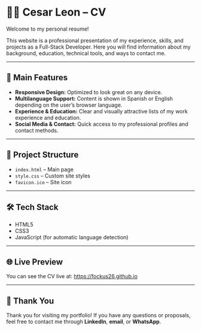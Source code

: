 # 🧑🏻 Cesar Leon – CV

Welcome to my personal resume!

This website is a professional presentation of my experience, skills, and projects as a Full-Stack Developer. Here you will find information about my background, education, technical tools, and ways to contact me.

---

## 🚀 Main Features

- **Responsive Design:** Optimized to look great on any device.
- **Multilanguage Support:** Content is shown in Spanish or English depending on the user’s browser language.
- **Experience & Education:** Clear and visually attractive lists of my work experience and education.
- **Social Media & Contact:** Quick access to my professional profiles and contact methods.

---

## 📁 Project Structure

- `index.html` – Main page
- `style.css` – Custom site styles
- `favicon.ico` – Site icon

---

## 🛠️ Tech Stack

- HTML5
- CSS3
- JavaScript (for automatic language detection)

---

## 🌐 Live Preview

You can see the CV live at: https://fockus26.github.io

---

## 🙌 Thank You

Thank you for visiting my portfolio!
If you have any questions or proposals, feel free to contact me through **LinkedIn**, **email**, or **WhatsApp**.
